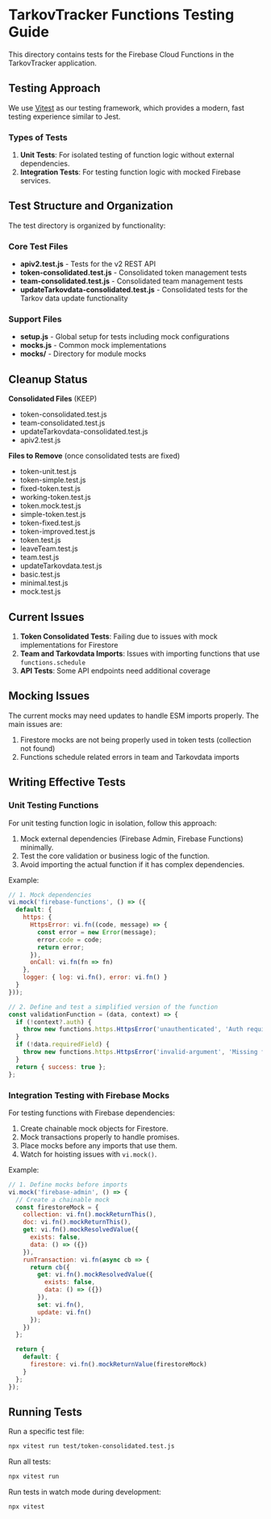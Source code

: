 # TarkovTracker Functions Testing Guide

This directory contains tests for the Firebase Cloud Functions in the TarkovTracker application.

## Testing Approach

We use [Vitest](https://vitest.dev/) as our testing framework, which provides a modern, fast testing experience similar to Jest.

### Types of Tests

1. **Unit Tests**: For isolated testing of function logic without external dependencies.
2. **Integration Tests**: For testing function logic with mocked Firebase services.

## Test Structure and Organization

The test directory is organized by functionality:

### Core Test Files

- **apiv2.test.js** - Tests for the v2 REST API
- **token-consolidated.test.js** - Consolidated token management tests
- **team-consolidated.test.js** - Consolidated team management tests
- **updateTarkovdata-consolidated.test.js** - Consolidated tests for the Tarkov data update functionality

### Support Files

- **setup.js** - Global setup for tests including mock configurations
- **mocks.js** - Common mock implementations
- ****mocks**/** - Directory for module mocks

## Cleanup Status

**Consolidated Files** (KEEP)

- token-consolidated.test.js
- team-consolidated.test.js
- updateTarkovdata-consolidated.test.js
- apiv2.test.js

**Files to Remove** (once consolidated tests are fixed)

- token-unit.test.js
- token-simple.test.js
- fixed-token.test.js
- working-token.test.js
- token.mock.test.js
- simple-token.test.js
- token-fixed.test.js
- token-improved.test.js
- token.test.js
- leaveTeam.test.js
- team.test.js
- updateTarkovdata.test.js
- basic.test.js
- minimal.test.js
- mock.test.js

## Current Issues

1. **Token Consolidated Tests**: Failing due to issues with mock implementations for Firestore
2. **Team and Tarkovdata Imports**: Issues with importing functions that use `functions.schedule`
3. **API Tests**: Some API endpoints need additional coverage

## Mocking Issues

The current mocks may need updates to handle ESM imports properly. The main issues are:

1. Firestore mocks are not being properly used in token tests (collection not found)
2. Functions schedule related errors in team and Tarkovdata imports

## Writing Effective Tests

### Unit Testing Functions

For unit testing function logic in isolation, follow this approach:

1. Mock external dependencies (Firebase Admin, Firebase Functions) minimally.
2. Test the core validation or business logic of the function.
3. Avoid importing the actual function if it has complex dependencies.

Example:

```javascript
// 1. Mock dependencies
vi.mock('firebase-functions', () => ({
  default: {
    https: {
      HttpsError: vi.fn((code, message) => {
        const error = new Error(message);
        error.code = code;
        return error;
      }),
      onCall: vi.fn(fn => fn)
    },
    logger: { log: vi.fn(), error: vi.fn() }
  }
}));

// 2. Define and test a simplified version of the function
const validationFunction = (data, context) => {
  if (!context?.auth) {
    throw new functions.https.HttpsError('unauthenticated', 'Auth required');
  }
  if (!data.requiredField) {
    throw new functions.https.HttpsError('invalid-argument', 'Missing field');
  }
  return { success: true };
};
```

### Integration Testing with Firebase Mocks

For testing functions with Firebase dependencies:

1. Create chainable mock objects for Firestore.
2. Mock transactions properly to handle promises.
3. Place mocks before any imports that use them.
4. Watch for hoisting issues with `vi.mock()`.

Example:

```javascript
// 1. Define mocks before imports
vi.mock('firebase-admin', () => {
  // Create a chainable mock
  const firestoreMock = {
    collection: vi.fn().mockReturnThis(),
    doc: vi.fn().mockReturnThis(),
    get: vi.fn().mockResolvedValue({
      exists: false,
      data: () => ({})
    }),
    runTransaction: vi.fn(async cb => {
      return cb({
        get: vi.fn().mockResolvedValue({
          exists: false,
          data: () => ({})
        }),
        set: vi.fn(),
        update: vi.fn()
      });
    })
  };

  return {
    default: {
      firestore: vi.fn().mockReturnValue(firestoreMock)
    }
  };
});
```

## Running Tests

Run a specific test file:

```bash
npx vitest run test/token-consolidated.test.js
```

Run all tests:

```bash
npx vitest run
```

Run tests in watch mode during development:

```bash
npx vitest
```
